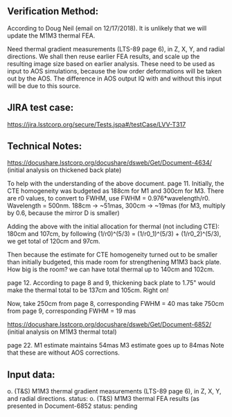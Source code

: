 Verification Method:
---
According to Doug Neil (email on 12/17/2018). It is unlikely that we will update the M1M3 thermal FEA.

Need thermal gradient measurements (LTS-89 page 6), in Z, X, Y, and radial directions. 
We shall then reuse earlier FEA results, and scale up the resulting image size based on earlier analysis. 
These need to be used as input to AOS simulations, because the low order deformations will be taken out by the AOS. The difference in AOS output IQ with and without this input will be due to this source.

JIRA test case:
---
https://jira.lsstcorp.org/secure/Tests.jspa#/testCase/LVV-T317

Technical Notes:
---
https://docushare.lsstcorp.org/docushare/dsweb/Get/Document-4634/ (initial analysis on thickened back plate)

To help with the understanding of the above document.
page 11.
Initially, the CTE homogeneity was budgeted as 188cm for M1 and 300cm for M3.
There are r0 values, to convert to FWHM, use FWHM = 0.976*wavelength/r0. Wavelength = 500nm.
188cm -> ~51mas, 300cm -> ~19mas (for M3, multiply by 0.6, because the mirror D is smaller)

Adding the above with the initial allocation for thermal (not including CTE): 180cm and 107cm, 
by following (1/r0)^(5/3) = (1/r0_1)^(5/3) + (1/r0_2)^(5/3), we get total of 120cm and 97cm.

Then because the estimate for CTE homogeneity turned out to be smaller than initially budgeted, this made room for strengthening M1M3 back plate. How big is the room? we can have total thermal up to 140cm and 102cm. 

page 12.
According to page 8 and 9, thickening back plate to 1.75" would make the thermal total to be 137cm and 105cm. Right on!

Now, take 250cm from page 8, corresponding FWHM = 40 mas
take 750cm from page 9, corresponding FWHM = 19 mas

https://docushare.lsstcorp.org/docushare/dsweb/Get/Document-6852/ (initial analysis on M1M3 thermal total)

page 22.
M1 estimate maintains 54mas
M3 estimate goes up to 84mas
Note that these are without AOS corrections.

Input data:
---
o. (T&S) M1M3 thermal gradient measurements (LTS-89 page 6), in Z, X, Y, and radial directions.
	status:
o. (T&S) M1M3 thermal FEA results (as presented in Document-6852
        status: pending
